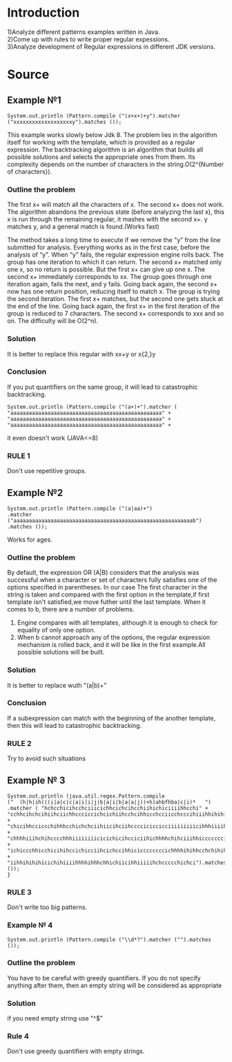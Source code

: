 # Introduction 
1)Analyze different patterns examples written in Java.  <br>
2)Come up with rules to write proper regular expessions.<br>
3)Analyze development of Regular expressions in different JDK versions.<br>

# Source
## Example №1
```
System.out.println (Pattern.compile ("(x+x+)+y").matcher ("xxxxxxxxxxxxxxxxxxxy").matches ());
```
This example works slowly below Jdk 8.
The problem lies in the algorithm itself for working with the template, which is provided as a regular expression.
The backtracking algorithm is an algorithm that builds all possible solutions and selects the appropriate ones from them.
Its complexity depends on the number of characters in the string.O(2^{Number of characters}).<br>

### Outline the problem 
The first x+ will match all the characters of x. The second x+ does not work.
The algorithm abandons the previous state (before analyzing the last x), this x is run through the remaining regular, it mashes with the second x+. y matches y, and a general match is found.(Works fast)

The method takes a long time to execute if we remove the "y” from the line submitted for analysis. Everything works as in the first case, before the analysis of “y". When “y” fails, the regular expression engine rolls back. The group has one iteration to which it can return. The second x+ matched only one x, so no return is possible. But the first x+ can give up one x. The second x+ immediately corresponds to xx.
The group goes through one iteration again, fails the next, and y fails. Going back again, the second x+ now has one return position, reducing itself to match x. The group is trying the second iteration. The first x+ matches, but the second one gets stuck at the end of the line. Going back again, the first x+ in the first iteration of the group is reduced to 7 characters. The second x+ corresponds to xxx and so on. The difficulty will be O(2^n).

### Solution 
It is better to replace this regular with xx+y or x{2,}y
### Conclusion
If you put quantifiers on the same group, it will lead to catastrophic backtracking.

```
System.out.println (Pattern.compile ("(a+)+").matcher ( "aaaaaaaaaaaaaaaaaaaaaaaaaaaaaaaaaaaaaaaaaaaaaaaaa" +
"aaaaaaaaaaaaaaaaaaaaaaaaaaaaaaaaaaaaaaaaaaaaaaaaa" + "aaaaaaaaaaaaaaaaaaaaaaaaaaaaaaaaaaaaaaaaaaaaaaaaa" + 
```
it even doesn't work (JAVA<=8) 

### RULE 1
Don't use repetitive groups.

## Example №2
```
System.out.println (Pattern.compile ("(a|aa)+")
.matcher ("aaaaaaaaaaaaaaaaaaaaaaaaaaaaaaaaaaaaaaaaaaaaaaaaaaaaaaaaaab")
.matches ());
```
Works for ages.
### Outline the problem
By default, the expression OR (A|B) considers that the analysis was successful when a character or set of characters fully satisfies one of the options specified in parentheses. In our case
The first character in the string is taken and compared with the first option in the template,if first template isn't satisfied,we move futher  until the last template. When it comes to b, there are a number of problems.<br>
1) Engine compares with all templates, although it is enough to check for equality of only one option.<br>
2) When b cannot approach any of the options, the regular expression mechanism is rolled back, and it will be like in the first example.All possible solutions will be built.<br>
### Solution
It is better to replace wuth "(a|b)+"
### Conclusion
If a subexpression can match with the beginning of the another template, then this will lead to catastrophic backtracking.
### RULE 2
Try to avoid such situations


## Example № 3
```
System.out.println (java.util.regex.Pattern.compile	
("	(h|h|ih(((i|a|c|c|a|i|i|j|b|a|i|b|a|a|j))+h)ahbfhba|c|i)*	")
.matcher ( "hchcchicihcchciiicichhcichcihcchiihichiciiiihhcchi" +
"cchhcihchcihiihciichhccciccichcichiihcchcihhicchcciicchcccihiiihhihihihi" + "chicihhcciccchihhhcchichchciihiicihciihcccciciccicciiiiiiiiicihhhiiiihchccch" + "chhhhiiihchihcccchhhiiiiiiiicicichicihcciciihichhhhchihciiihhiccccccciciihh" + "ichiccchhicchicihihccichicciihcichccihhiciccccccccichhhhihihhcchchihih" + "iihhihihihicichihiiiihhhhihhhchhichiicihhiiiiihchccccchichci").matches ());
}
```

### RULE 3
Don't write too big patterns.

### Example № 4

```
System.out.println (Pattern.compile ("\\d*?").matcher ("").matches ());

```
### Outline the problem

You have to be careful with greedy quantifiers. 
If you do not specify anything after them, then an empty string will be considered as appropriate

### Solution
if you need empty string use "^$"

### Rule 4
Don't use  greedy quantifiers with empty strings.
